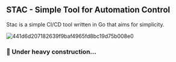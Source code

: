 ## STAC - Simple Tool for Automation Control
Stac is a simple CI/CD tool written in Go that aims for simplicity.

![441d6d207182639f9baf4965fd8bc19d75b008e0](https://user-images.githubusercontent.com/31459252/234895494-b78e282e-f9cd-4a96-b489-a7ff840b9326.png)



### 🚧 Under heavy construction...
